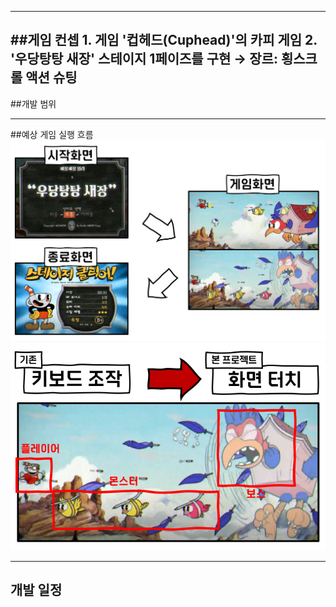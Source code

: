 ---------

##게임 컨셉
    1. 게임 '컵헤드(Cuphead)'의 카피 게임
    2. '우당탕탕 새장' 스테이지 1페이즈를 구현
        → 장르: 횡스크롤 액션 슈팅
---------
##개발 범위

---------

##예상 게임 실행 흐름
![screensh](Resource\flow.png)
![screensh](Resource\control.png)

----------
## 개발 일정